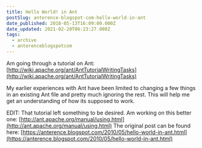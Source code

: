 ```yaml
---
title: Hello World! in Ant
postSlug: anterence-blogspot-com-hello-world-in-ant
date_published: 2010-05-13T16:09:00.000Z
date_updated: 2021-02-20T06:23:27.000Z
tags:
  - archive
  - anterenceblogspotcom
---
```


Am going through a tutorial on Ant:[http://wiki.apache.org/ant/AntTutorialWritingTasks](http://wiki.apache.org/ant/AntTutorialWritingTasks)

My earlier experiences with Ant have been limited to changing a few things in an existing Ant file and pretty much ignoring the rest. This will help me get an understanding of how its supposed to work.

EDIT: That tutorial left something to be desired. Am working on this better one: [http://ant.apache.org/manual/using.html](http://ant.apache.org/manual/using.html)
The original post can be found here: [https://anterence.blogspot.com/2010/05/hello-world-in-ant.html](https://anterence.blogspot.com/2010/05/hello-world-in-ant.html)
